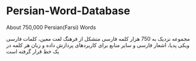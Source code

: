 # Persian-Word-Database
About 750,000 Persian(Farsi) Words

مجموعه نزدیک به 750 هزار کلمه فارسی متشکل از فرهنگ لغت معین، کلمات فارسی ویکی پدیا، اشعار فارسی و سایر منابع برای کاربردهای پردازش داده و زبان
هر کلمه در یک خط قرار گرفته است
